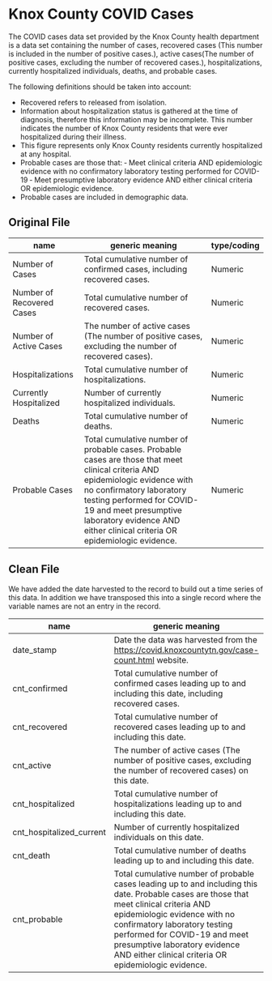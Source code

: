 # Knox County COVID Cases

The COVID cases data set provided by the Knox County health department is a data set containing the number of cases, recovered cases (This number is included in the number of positive cases.), active cases(The number of positive cases, excluding the number of recovered cases.), hospitalizations, currently hospitalized individuals, deaths, and probable cases.

The following definitions should be taken into account:

- Recovered refers to released from isolation.
- Information about hospitalization status is gathered at the time of diagnosis, therefore this information may be incomplete. This number indicates the number of Knox County residents that were ever hospitalized during their illness.
- This figure represents only Knox County residents currently hospitalized at any hospital.
- Probable cases are those that:
    ‐ Meet clinical criteria AND epidemiologic evidence with no confirmatory laboratory testing performed for COVID-19
    ‐ Meet presumptive laboratory evidence AND either clinical criteria OR epidemiologic evidence.
- Probable cases are included in demographic data.

## Original File

| name                      | generic meaning | type/coding |
|---------------------------|---|---|
| Number of Cases           | Total cumulative number of confirmed cases, including recovered cases.                               | Numeric
| Number of Recovered Cases | Total cumulative number of recovered cases.                                                         | Numeric
| Number of Active Cases    | The number of active cases (The number of positive cases, excluding the number of recovered cases). | Numeric
| Hospitalizations          | Total cumulative number of hospitalizations.                                                        | Numeric
| Currently Hospitalized    | Number of currently hospitalized individuals.                                                       | Numeric
| Deaths                    | Total cumulative number of deaths.                                                                  | Numeric
| Probable Cases            | Total cumulative number of probable cases. Probable cases are those that meet clinical criteria AND epidemiologic evidence with no confirmatory laboratory testing performed for COVID-19 and meet presumptive laboratory evidence AND either clinical criteria OR epidemiologic evidence. | Numeric

## Clean File

We have added the date harvested to the record to build out a time series of this data. In addition we have transposed this into a single record where the variable names are not an entry in the record. 

| name                      | generic meaning | type/coding |
|---------------------------|---|---|
| date_stamp                | Date the data was harvested from the https://covid.knoxcountytn.gov/case-count.html website.                 | Date
| cnt_confirmed             | Total cumulative number of confirmed cases leading up to and including this date, including recovered cases. | Numeric
| cnt_recovered | Total cumulative number of recovered cases leading up to and including this date.                            | Numeric
| cnt_active   | The number of active cases (The number of positive cases, excluding the number of recovered cases) on this date. | Numeric
| cnt_hospitalized          | Total cumulative number of hospitalizations leading up to and including this date.                               | Numeric
| cnt_hospitalized_current  | Number of currently hospitalized individuals on this date.                                                       | Numeric
| cnt_death                 | Total cumulative number of deaths leading up to and including this date.                                         | Numeric
| cnt_probable              | Total cumulative number of probable cases leading up to and including this date. Probable cases are those that meet clinical criteria AND epidemiologic evidence with no confirmatory laboratory testing performed for COVID-19 and meet presumptive laboratory evidence AND either clinical criteria OR epidemiologic evidence. | Numeric